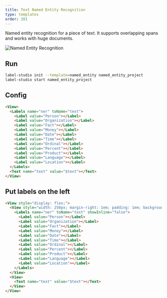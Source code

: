 ```yaml
---
title: Text Named Entity Recognition
type: templates
order: 201
---
```


Named entity recognition for a piece of text. It supports overlapping spans and works with huge documents.

<img src="/images/screens/named_entity.png" class="img-template-example" title="Named Entity Recognition" />

## Run

```bash
label-studio init --template=named_entity named_entity_project
label-studio start named_entity_project 
```

## Config 

```html
<View>
  <Labels name="ner" toName="text">
    <Label value="Person"></Label>
    <Label value="Organization"></Label>
    <Label value="Fact"></Label>
    <Label value="Money"></Label>
    <Label value="Date"></Label>
    <Label value="Time"></Label>
    <Label value="Ordinal"></Label>
    <Label value="Percent"></Label>
    <Label value="Product"></Label>
    <Label value="Language"></Label>
    <Label value="Location"></Label>
  </Labels>
  <Text name="text" value="$text"></Text>
</View>
```

## Put labels on the left

```html
<View style="display: flex;">
  <View style="width: 250px; margin-right: 1em; padding: 1em; background: #343c7f;">
    <Labels name="ner" toName="text" showInline="false">
      <Label value="Person"></Label>
      <Label value="Organization"></Label>
      <Label value="Fact"></Label>
      <Label value="Money"></Label>
      <Label value="Date"></Label>
      <Label value="Time"></Label>
      <Label value="Ordinal"></Label>
      <Label value="Percent"></Label>
      <Label value="Product"></Label>
      <Label value="Language"></Label>
      <Label value="Location"></Label>
    </Labels>
  </View>
  <View>
    <Text name="text" value="$text"></Text>
  </View>
</View>
```
